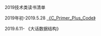 2019技术类读书清单

  2019年初-2019.5.28
[《C_Primer_Plus_Code》](https://github.com/ThinkerLqf/C_Primer_Plus_Code)

  2019.6.11-
《大话数据结构》
